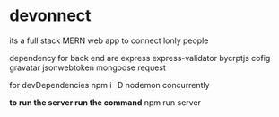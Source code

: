 # devonnect
its a full stack MERN web app to connect lonly people

dependency for back end are
express express-validator bycrptjs cofig gravatar jsonwebtoken mongoose request

for devDependencies 
npm i -D nodemon concurrently


**to run the server run the command**
npm run server